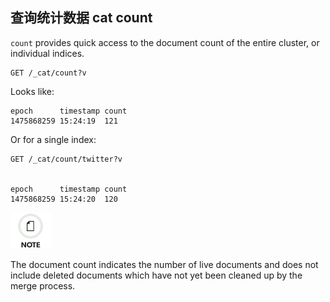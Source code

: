 ## 查询统计数据 cat count

`count` provides quick access to the document count of the entire cluster, or individual indices.
    
    
    GET /_cat/count?v

Looks like:
    
    
    epoch      timestamp count
    1475868259 15:24:19  121

Or for a single index:
    
    
    GET /_cat/count/twitter?v
    
    
    epoch      timestamp count
    1475868259 15:24:20  120

![Note](/images/icons/note.png)

The document count indicates the number of live documents and does not include deleted documents which have not yet been cleaned up by the merge process.

